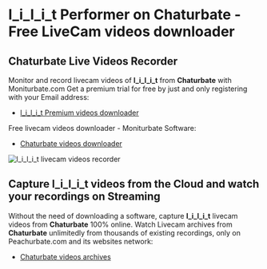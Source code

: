 # l_i_l_i_t Performer on Chaturbate - Free LiveCam videos downloader

## Chaturbate Live Videos Recorder

Monitor and record livecam videos of **l_i_l_i_t** from **Chaturbate** with Moniturbate.com
Get a premium trial for free by just and only registering with your Email address:
* [l_i_l_i_t Premium videos downloader](https://moniturbate.com/request-demo-licence-key.html)

Free livecam videos downloader - Moniturbate Software:
* [Chaturbate videos downloader](https://moniturbate.com/moniturbate-download-software.html)

![l_i_l_i_t livecam videos recorder](https://peachurnet.com/templates/moniturbate-software.png)


## Capture l_i_l_i_t videos from the Cloud and watch your recordings on Streaming

Without the need of downloading a software, capture **l_i_l_i_t** livecam videos from **Chaturbate** 100% online.
Watch Livecam archives from **Chaturbate** unlimitedly from thousands of existing recordings, only on Peachurbate.com and its websites network:
* [Chaturbate videos archives](https://peachurnet.com/)